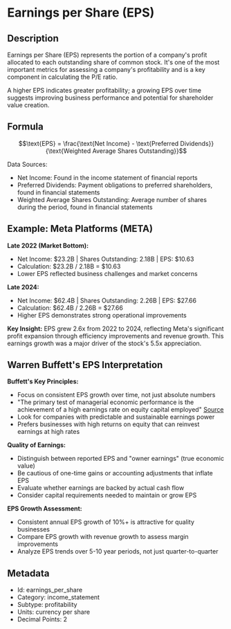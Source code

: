 # Earnings per Share (EPS)

## Description
Earnings per Share (EPS) represents the portion of a company's profit allocated to each outstanding share of common stock. It's one of the most important metrics for assessing a company's profitability and is a key component in calculating the P/E ratio.

A higher EPS indicates greater profitability; a growing EPS over time suggests improving business performance and potential for shareholder value creation.

## Formula
$$\text{EPS} = \frac{\text{Net Income} - \text{Preferred Dividends}}{\text{Weighted Average Shares Outstanding}}$$

Data Sources:
- Net Income: Found in the income statement of financial reports
- Preferred Dividends: Payment obligations to preferred shareholders, found in financial statements
- Weighted Average Shares Outstanding: Average number of shares during the period, found in financial statements

## Example: Meta Platforms (META)

**Late 2022 (Market Bottom):**
- Net Income: $23.2B | Shares Outstanding: 2.18B | EPS: $10.63
- Calculation: $23.2B / 2.18B = $10.63
- Lower EPS reflected business challenges and market concerns

**Late 2024:**
- Net Income: $62.4B | Shares Outstanding: 2.26B | EPS: $27.66
- Calculation: $62.4B / 2.26B = $27.66
- Higher EPS demonstrates strong operational improvements

**Key Insight:** EPS grew 2.6x from 2022 to 2024, reflecting Meta's significant profit expansion through efficiency improvements and revenue growth. This earnings growth was a major driver of the stock's 5.5x appreciation.

## Warren Buffett's EPS Interpretation

**Buffett's Key Principles:**
- Focus on consistent EPS growth over time, not just absolute numbers
- "The primary test of managerial economic performance is the achievement of a high earnings rate on equity capital employed" [Source](https://www.berkshirehathaway.com/letters/1979.html)
- Look for companies with predictable and sustainable earnings power
- Prefers businesses with high returns on equity that can reinvest earnings at high rates

**Quality of Earnings:**
- Distinguish between reported EPS and "owner earnings" (true economic value)
- Be cautious of one-time gains or accounting adjustments that inflate EPS
- Evaluate whether earnings are backed by actual cash flow
- Consider capital requirements needed to maintain or grow EPS

**EPS Growth Assessment:**
- Consistent annual EPS growth of 10%+ is attractive for quality businesses
- Compare EPS growth with revenue growth to assess margin improvements
- Analyze EPS trends over 5-10 year periods, not just quarter-to-quarter

## Metadata
- Id: earnings_per_share
- Category: income_statement
- Subtype: profitability
- Units: currency per share
- Decimal Points: 2
